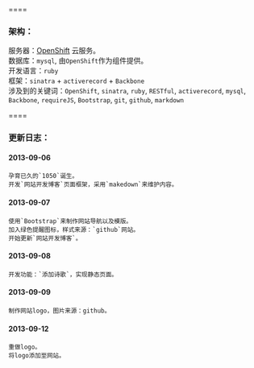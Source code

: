 ﻿
[0]: http://www.openshift.com

====

### 架构：
服务器：[OpenShift][0] 云服务。  
数据库：`mysql`, 由`OpenShift`作为组件提供。  
开发语言：`ruby`  
框架：`sinatra` + `activerecord` + `Backbone`  
涉及到的关键词：`OpenShift`, `sinatra`, `ruby`, `RESTful`, `activerecord`, `mysql`, `Backbone`, `requireJS`, `Bootstrap`, `git`, `github`, `markdown`

====

### 更新日志：

#### 2013-09-06  
    孕育已久的`1050`诞生。  
    开发`网站开发博客`页面框架，采用`makedown`来维护内容。

#### 2013-09-07
    使用`Bootstrap`来制作网站导航以及模版。  
    加入绿色提醒图标，样式来源：`github`网站。  
    开始更新`网站开发博客`。

#### 2013-09-08
    开发功能：`添加诗歌`，实现静态页面。

#### 2013-09-09
    制作网站logo，图片来源：github。

#### 2013-09-12
    重做logo。  
    将logo添加至网站。